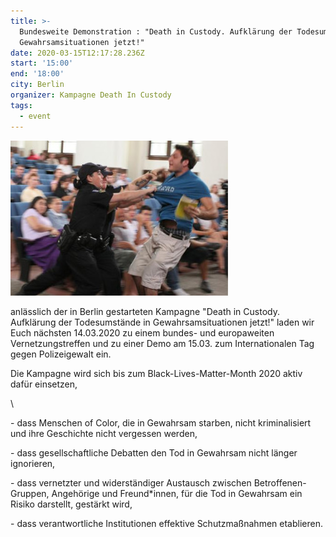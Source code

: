 ```yaml
---
title: >-
  Bundesweite Demonstration : "Death in Custody. Aufklärung der Todesumstände in
  Gewahrsamsituationen jetzt!" 
date: 2020-03-15T12:17:28.236Z
start: '15:00'
end: '18:00'
city: Berlin
organizer: Kampagne Death In Custody
tags:
  - event
---
```

![](/static/img/3-s2.0-b9780128000342003293-f0400329-04-9780128000342.jpg)

anlässlich der in Berlin gestarteten Kampagne "Death in Custody. Aufklärung der Todesumstände in Gewahrsamsituationen jetzt!" laden wir Euch nächsten 14.03.2020 zu einem bundes- und europaweiten Vernetzungstreffen und zu einer Demo am 15.03. zum Internationalen Tag gegen Polizeigewalt ein.

Die Kampagne wird sich bis zum Black-Lives-Matter-Month 2020 aktiv dafür einsetzen,

\    

\- dass Menschen of Color, die in Gewahrsam starben, nicht kriminalisiert und ihre Geschichte nicht vergessen werden,

\- dass gesellschaftliche Debatten den Tod in Gewahrsam nicht länger ignorieren,

\- dass vernetzter und widerständiger Austausch zwischen Betroffenen-Gruppen, Angehörige und Freund*innen, für die Tod in Gewahrsam ein Risiko darstellt, gestärkt wird,

\- dass verantwortliche Institutionen effektive Schutzmaßnahmen etablieren.
